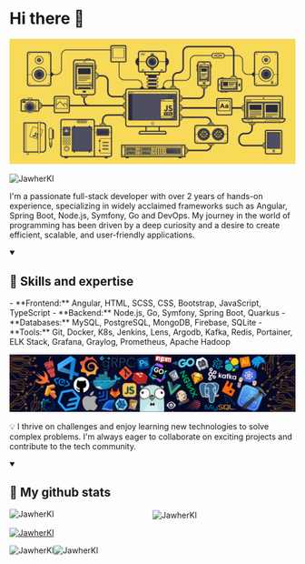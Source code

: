 # Hi there 👋
![Full Stack Developer](https://raw.githubusercontent.com/muhammadnurulahsan/muhammadnurulahsan/main/ahsan.gif)

<p align="left"> <img src="https://komarev.com/ghpvc/?username=JawherKl&label=Profile%20views&color=blueviolet&style=flat" alt="JawherKl" /> </p>

I'm a passionate full-stack developer with over 2 years of hands-on experience, specializing in widely acclaimed frameworks such as Angular, Spring Boot, Node.js, Symfony, Go and DevOps. My journey in the world of programming has been driven by a deep curiosity and a desire to create efficient, scalable, and user-friendly applications.
<details open>
<summary><h2>🌟 Skills and expertise</h2></summary>
- **Frontend:** Angular, HTML, SCSS, CSS, Bootstrap, JavaScript, TypeScript
- **Backend:** Node.js, Go, Symfony, Spring Boot, Quarkus
- **Databases:** MySQL, PostgreSQL, MongoDB, Firebase, SQLite
- **Tools:** Git, Docker, K8s, Jenkins, Lens, Argodb, Kafka, Redis, Portainer, ELK Stack, Grafana, Graylog, Prometheus, Apache Hadoop

![devTools](devTools.png)

💡 I thrive on challenges and enjoy learning new technologies to solve complex problems. I'm always eager to collaborate on exciting projects and contribute to the tech community.
</details>
<details open>
<summary><h2>🔭 My github stats</h2></summary>
  <div align="center">
    <p><img align="left" src="https://github-readme-stats.vercel.app/api/top-langs?username=JawherKl&show_icons=true&locale=en&layout=compact" alt="JawherKl"/></p>
    <p><img align="center" src="https://github-readme-stats.vercel.app/api?username=JawherKl&show_icons=true&locale=en" alt="JawherKl"/></p>
    <p align="left"><a href="https://github.com/ryo-ma/github-profile-trophy"><img src="https://github-profile-trophy.vercel.app/?username=JawherKl" alt="JawherKl"/></a></p>
    <p><img align="left" src="https://github-readme-streak-stats.herokuapp.com/?user=JawherKl" alt="JawherKl"/></p>
    <p><img align="left" src="https://github-readme-activity-graph.vercel.app/graph/?username=JawherKl&bg_color=RRGGBBAA&title_color=00abf0&color=00abf0&line=00abf0&point=DEDEDE&hide_border=true&custom_title=Contribution%E2%A0%80Graph" alt="JawherKl"/></p>
    <!--<p>📫 Let's connect and build something amazing together!</p>-->
  </div>
</details>
